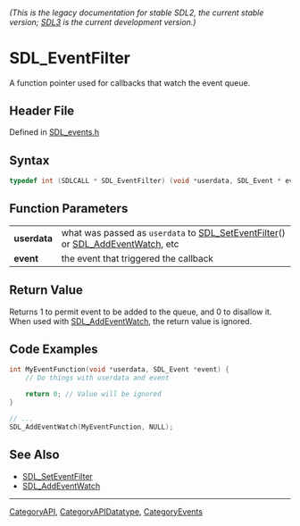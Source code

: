 ###### (This is the legacy documentation for stable SDL2, the current stable version; [SDL3](https://wiki.libsdl.org/SDL3/) is the current development version.)
# SDL_EventFilter

A function pointer used for callbacks that watch the event queue.

## Header File

Defined in [SDL_events.h](https://github.com/libsdl-org/SDL/blob/SDL2/include/SDL_events.h)

## Syntax

```c
typedef int (SDLCALL * SDL_EventFilter) (void *userdata, SDL_Event * event);
```

## Function Parameters

|                  |                                                                                                                            |
| ---------------- | -------------------------------------------------------------------------------------------------------------------------- |
| **userdata**     | what was passed as `userdata` to [SDL_SetEventFilter](SDL_SetEventFilter)() or [SDL_AddEventWatch](SDL_AddEventWatch), etc |
| **event**        | the event that triggered the callback                                                                                      |

## Return Value

Returns 1 to permit event to be added to the queue, and 0 to disallow it.
When used with [SDL_AddEventWatch](SDL_AddEventWatch), the return value is
ignored.

## Code Examples

```c
int MyEventFunction(void *userdata, SDL_Event *event) {
    // Do things with userdata and event

    return 0; // Value will be ignored
}

// ...
SDL_AddEventWatch(MyEventFunction, NULL);
```

## See Also

* [SDL_SetEventFilter](SDL_SetEventFilter)
* [SDL_AddEventWatch](SDL_AddEventWatch)

----
[CategoryAPI](CategoryAPI), [CategoryAPIDatatype](CategoryAPIDatatype), [CategoryEvents](CategoryEvents)


